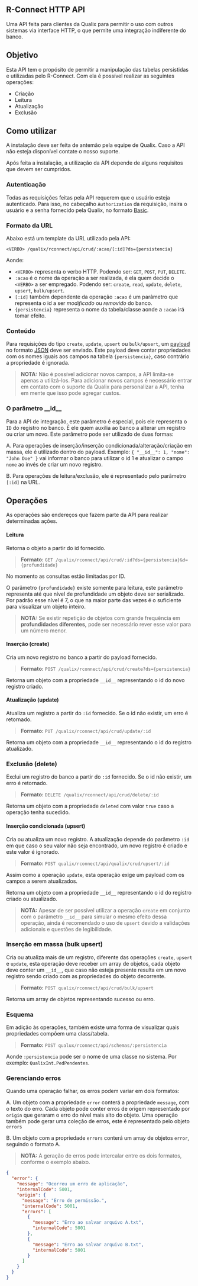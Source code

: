 ## R-Connect HTTP API

Uma API feita para clientes da Qualix para permitir o uso com outros sistemas via interface HTTP, o que permite uma integração indiferente do banco.

## Objetivo

Esta API tem o propósito de permitir a manipulação das tabelas persistidas e utilizadas pelo R-Connect.
Com ela é possível realizar as seguintes operações:

* Criação
* Leitura
* Atualização
* Exclusão

## Como utilizar

A instalação deve ser feita de antemão pela equipe de Qualix.
Caso a API não esteja disponível contate o nosso suporte.

Após feita a instalação, a utilização da API depende de alguns requisitos que devem ser cumpridos.

### Autenticação

Todas as requisições feitas pela API requerem que o usuário esteja autenticado. Para isso, no cabeçalho `Authorization` da requisição, insira o usuário e a senha fornecido pela Qualix, no formato [Basic](https://pt.stackoverflow.com/a/256521).

### Formato da URL

Abaixo está um template da URL utilizado pela API:

`<VERBO> /qualix/rconnect/api/crud/:acao/[:id]?ds={persistencia}`

Aonde:

* `<VERBO>` representa o verbo HTTP. Podendo ser: `GET`, `POST`, `PUT`, `DELETE`.
* `:acao` é o nome da operação a ser realizada, é ela quem decide o `<VERBO>` a ser empregado. Podendo ser: `create`, `read`, `update`, `delete`, `upsert`, `bulk/upsert`.
* `[:id]` também dependente da operação `:acao` é um parâmetro que representa o id a ser _modificado_ ou _removido_ do banco.
* `{persistencia}` representa o nome da tabela/classe aonde a `:acao` irá tomar efeito.

### Conteúdo

Para requisições do tipo `create`, `update`, `upsert` ou `bulk/upsert`, um [payload](http://www.ramosdainformatica.com.br/json-o-que-e-payload/) no formato [JSON](https://www.devmedia.com.br/json-tutorial/25275) deve ser enviado. Este payload deve contar propriedades com os nomes iguais aos campos na tabela `{persistencia}`, caso contrário a propriedade é ignorada.

> __NOTA:__ Não é possível adicionar novos campos, a API limita-se apenas a utilizá-los. Para adicionar novos campos é necessário entrar em contato com o suporte da Qualix para personalizar a API, tenha em mente que isso pode agregar custos.

### O parâmetro \_\_id\_\_

Para a API de integração, este parâmetro é especial, pois ele representa o `ID` do registro no banco. É ele quem auxilia ao banco a alterar um registro ou criar um novo. Este parâmetro pode ser utilizado de duas formas:

A. Para operações de inserção/inserção condicionada/alteração/criação em massa, ele é utilizado dentro do payload. Exemplo: `{ "__id__": 1, "nome": "John Doe" }` vai informar o banco para utilizar o id 1 e atualizar o campo `nome` ao invés de criar um novo registro.

B. Para operações de leitura/exclusão, ele é representado pelo parâmetro `[:id]` na URL.

## Operações

As operações são endereços que fazem parte da API para realizar determinadas ações.

#### Leitura

Retorna o objeto a partir do id fornecido.

> __Formato:__ `GET /qualix/rconnect/api/crud/:id?ds={persistencia}&d={profundidade}`

No momento as consultas estão limitadas por ID.

O parâmetro `{profundidade}` existe somente para leitura, este parâmetro representa até que nível de profundidade um objeto deve ser serializado. Por padrão esse nível é 7, o que na maior parte das vezes é o suficiente para visualizar um objeto inteiro.

> __NOTA:__ Se existir repetição de objetos com grande frequência em __profundidades diferentes,__ pode ser necessário rever esse valor para um número menor.

#### Inserção (create)

Cria um novo registro no banco a partir do payload fornecido.

> __Formato:__ `POST /qualix/rconnect/api/crud/create?ds={persistencia}`

Retorna um objeto com a propriedade `__id__` representando o id do novo registro criado.

#### Atualização (update)

Atualiza um registro a partir do `:id` fornecido. Se o id não existir, um erro é retornado.

> __Formato:__ `PUT /qualix/rconnect/api/crud/update/:id`

Retorna um objeto com a propriedade `__id__` representando o id do registro atualizado.

### Exclusão (delete)

Exclui um registro do banco a partir do `:id` fornecido. Se o id não existir, um erro é retornado.

> __Formato:__ `DELETE /qualix/rconnect/api/crud/delete/:id`

Retorna um objeto com a propriedade `deleted` com valor `true` caso a operação tenha sucedido.

#### Inserção condicionada (upsert)

Cria ou atualiza um novo registro. A atualização depende do parâmetro `:id` em que caso o seu valor não seja encontrado, um novo registro é criado e este valor é ignorado.

> __Formato:__ `POST qualix/rconnect/api/qualix/crud/upsert/:id`

Assim como a operação `update`, esta operação exige um payload com os campos a serem atualizados.

Retorna um objeto com a propriedade `__id__` representando o id do registro criado ou atualizado.

> __NOTA:__ Apesar de ser possível utilizar a operação `create` em conjunto com o parâmetro `__id__` para simular o mesmo efeito dessa operação, ainda é recomendado o uso de `upsert` devido a validações adicionais e questões de legibilidade.

### Inserção em massa (bulk upsert)

Cria ou atualiza mais de um registro, diferente das operações `create`, `upsert` e `update`, esta operação deve receber um array de objetos, cada objeto deve conter um `__id__`, que caso não esteja presente resulta em um novo registro sendo criado com as propriedades do objeto decorrente.

>  __Formato:__ `POST qualix/rconnect/api/crud/bulk/upsert`

Retorna um array de objetos representando sucesso ou erro.


### Esquema

Em adição às operações, também existe uma forma de visualizar quais propriedades compõem uma class/tabela.

> __Formato:__ `POST qualux/rconnect/api/schemas/:persistencia`

Aonde `:persistencia` pode ser o nome de uma classe no sistema. Por exemplo: `QualixInt.PedPendentes`.

### Gerenciando erros

Quando uma operação falhar, os erros podem variar em dois formatos:

A. Um objeto com a propriedade `error` conterá a propriedade `message`, com o texto do erro. Cada objeto pode conter erros de origem representado por `origin` que geraram o erro do nível mais alto do objeto. Uma operação também pode gerar uma coleção de erros, este é representado pelo objeto `errors`

B. Um objeto com a propriedade `errors` conterá um array de objetos `error`, seguindo o formato A.

> __NOTA:__ A geração de erros pode intercalar entre os dois formatos, conforme o exemplo abaixo.

```json
{
  "error": {
    "message": "Ocorreu um erro de aplicação",
    "internalCode": 5001,
    "origin": {
      "message": "Erro de permissão.",
      "internalCode": 5001,
      "errors": [
        {
          "message": "Erro ao salvar arquivo A.txt",
          "internalCode": 5001
        },
        {
          "message": "Erro ao salvar arquivo B.txt",
          "internalCode": 5001
        }
      ]
    }
  }
}
```
